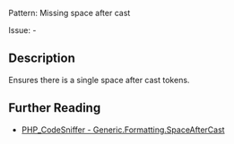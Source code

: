 Pattern: Missing space after cast

Issue: -

## Description

Ensures there is a single space after cast tokens.

## Further Reading

* [PHP_CodeSniffer - Generic.Formatting.SpaceAfterCast](https://github.com/PHPCSStandards/PHP_CodeSniffer/blob/master/src/Standards/Generic/Sniffs/Formatting/SpaceAfterCastSniff.php)